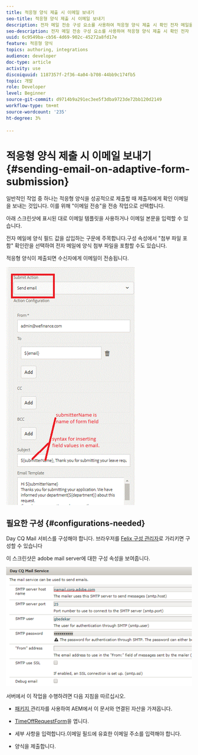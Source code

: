 ```yaml
---
title: 적응형 양식 제출 시 이메일 보내기
seo-title: 적응형 양식 제출 시 이메일 보내기
description: 전자 메일 전송 구성 요소를 사용하여 적응형 양식 제출 시 확인 전자 메일을 보냅니다.
seo-description: 전자 메일 전송 구성 요소를 사용하여 적응형 양식 제출 시 확인 전자 메일을 보냅니다.
uuid: 6c9549ba-cb56-4d69-902c-45272a8fd17e
feature: 적응형 양식
topics: authoring, integrations
audience: developer
doc-type: article
activity: use
discoiquuid: 1187357f-2f36-4a04-b708-44bb9c174fb5
topic: 개발
role: Developer
level: Beginner
source-git-commit: d9714b9a291ec3ee5f3dba9723de72bb120d2149
workflow-type: tm+mt
source-wordcount: '235'
ht-degree: 3%

---
```



# 적응형 양식 제출 시 이메일 보내기 {#sending-email-on-adaptive-form-submission}

일반적인 작업 중 하나는 적응형 양식을 성공적으로 제출할 때 제출자에게 확인 이메일을 보내는 것입니다. 이를 위해 &quot;이메일 전송&quot;을 전송 작업으로 선택합니다.

아래 스크린샷에 표시된 대로 이메일 템플릿을 사용하거나 이메일 본문을 입력할 수 있습니다.

전자 메일에 양식 필드 값을 삽입하는 구문에 주목합니다.구성 속성에서 &quot;첨부 파일 포함&quot; 확인란을 선택하여 전자 메일에 양식 첨부 파일을 포함할 수도 있습니다.

적응형 양식이 제출되면 수신자에게 이메일이 전송됩니다.

![SendEmail](assets/sendemailaction.gif)

## 필요한 구성 {#configurations-needed}

Day CQ Mail 서비스를 구성해야 합니다. 브라우저를 [Felix 구성 관리자](http://localhost:4502/system/console/configMgr)로 가리키면 구성할 수 있습니다

이 스크린샷은 adobe mail server에 대한 구성 속성을 보여줍니다.

![우편 서비스](assets/mailservice.png)

서버에서 이 작업을 수행하려면 다음 지침을 따르십시오.

* [패키지 ](assets/timeoffrequest.zip) 관리자를 사용하여 AEM에서 이 문서와 연결된 자산을 가져옵니다.

* [TimeOffRequestForm](http://localhost:4502/content/dam/formsanddocuments/helpx/timeoffrequestform/jcr:content?wcmmode=disabled)을 엽니다.

* 세부 사항을 입력합니다.이메일 필드에 유효한 이메일 주소를 입력해야 합니다.

* 양식을 제출합니다.
